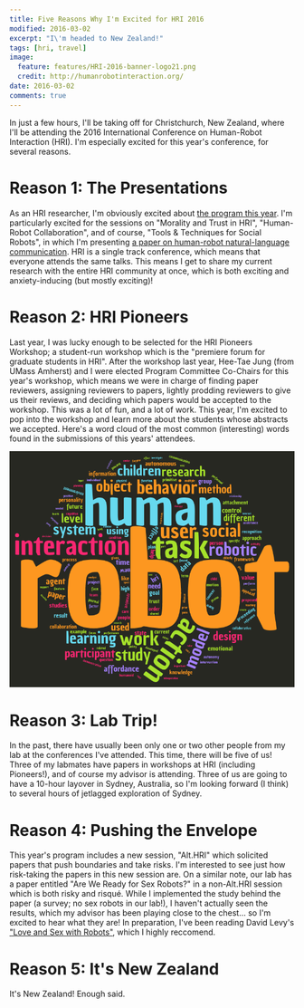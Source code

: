 ```yaml
---
title: Five Reasons Why I'm Excited for HRI 2016
modified: 2016-03-02
excerpt: "I\'m headed to New Zealand!"
tags: [hri, travel]
image: 
  feature: features/HRI-2016-banner-logo21.png
  credit: http://humanrobotinteraction.org/
date: 2016-03-02
comments: true 
---
```


In just a few hours, I'll be taking off for Christchurch, New Zealand, where I'll be attending the 2016 International Conference on Human-Robot Interaction (HRI).
I'm especially excited for this year's conference, for several reasons.

# Reason 1: The Presentations #

As an HRI researcher, I'm obviously excited about [the program this year](http://humanrobotinteraction.org/2016/program/). I'm particularly excited for the sessions on "Morality and Trust in HRI", "Human-Robot Collaboration", and of course, "Tools & Techniques for Social Robots", in which I'm presenting [a paper on human-robot natural-language communication](http://hrilab.tufts.edu/~twilliam/pubs/?p=williams2016hri). HRI is a single track conference, which means that everyone attends the same talks. This means I get to share my current research with the entire HRI community at once, which is both exciting and anxiety-inducing (but mostly exciting)!

# Reason 2: HRI Pioneers #

Last year, I was lucky enough to be selected for the HRI Pioneers Workshop; a student-run workshop which is the "premiere forum for graduate students in HRI". After the workshop last year, Hee-Tae Jung (from UMass Amherst) and I were elected Program Committee Co-Chairs for this year's workshop, which means we were in charge of finding paper reviewers, assigning reviewers to papers, lightly prodding reviewers to give us their reviews, and deciding which papers would be accepted to the workshop. This was a lot of fun, and a lot of work. This year, I'm excited to pop into the workshop and learn more about the students whose abstracts we accepted. Here's a word cloud of the most common (interesting) words found in the submissions of this years' attendees.  

![Word Cloud](../images/hrip2016-tagcloud.png)

# Reason 3: Lab Trip! #

In the past, there have usually been only one or two other people from my lab at the conferences I've attended. This time, there will be five of us! Three of my labmates have papers in workshops at HRI (including Pioneers!), and of course my advisor is attending. Three of us are going to have a 10-hour layover in Sydney, Australia, so I'm looking forward (I think) to several hours of jetlagged exploration of Sydney.
	

# Reason 4: Pushing the Envelope #

This year's program includes a new session, "Alt.HRI" which solicited papers that push boundaries and take risks. I'm interested to see just how risk-taking the papers in this new session are. On a similar note, our lab has a paper entitled "Are We Ready for Sex Robots?" in a non-Alt.HRI session which is both risky and risqué. While I implemented the study behind the paper (a survey; no sex robots in our lab!), I haven't actually seen the results, which my advisor has been playing close to the chest... so I'm excited to hear what they are! In preparation, I've been reading David Levy's ["Love and Sex with Robots"](http://www.amazon.com/Love-Sex-Robots-Human-Robot-Relationships/dp/0061359807), which I highly reccomend. 

# Reason 5: It's New Zealand #
It's New Zealand! Enough said.

